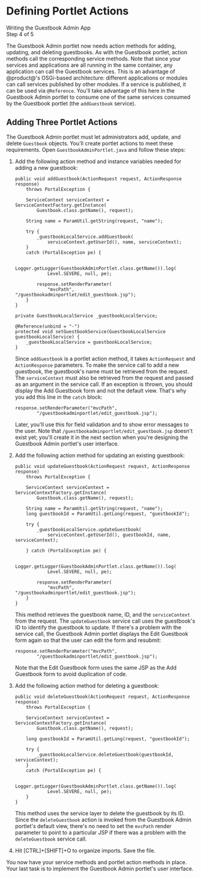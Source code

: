 # Defining Portlet Actions [](id=defining-portlet-actions)

<div class="learn-path-step">
    <p>Writing the Guestbook Admin App<br>Step 4 of 5</p>
</div>

The Guestbook Admin portlet now needs action methods for adding, updating, and
deleting guestbooks. As with the Guestbook portlet, action methods call the
corresponding service methods. Note that since your services and applications 
are all running in the same container, any application can call the Guestbook 
services. This is an advantage of @product@'s OSGi-based architecture: different 
applications or modules can call services published by other modules. If a 
service is published, it can be used via `@Reference`. You'll take advantage of 
this here in the Guestbook Admin portlet to consume one of the same services 
consumed by the Guestbook portlet (the `addGuestbook` service). 

## Adding Three Portlet Actions [](id=adding-three-portlet-actions)

The Guestbook Admin portlet must let administrators add, update, and delete 
`Guestbook` objects. You'll create portlet actions to meet these requirements. 
Open `GuestbookAdminPortlet.java` and follow these steps: 

1.  Add the following action method and instance variables needed for adding a
    new guestbook:

        public void addGuestbook(ActionRequest request, ActionResponse response)
            throws PortalException {

            ServiceContext serviceContext = ServiceContextFactory.getInstance(
                Guestbook.class.getName(), request);

            String name = ParamUtil.getString(request, "name");

            try {
                _guestbookLocalService.addGuestbook(
                    serviceContext.getUserId(), name, serviceContext);
            }
            catch (PortalException pe) {

                Logger.getLogger(GuestbookAdminPortlet.class.getName()).log(
                    Level.SEVERE, null, pe);

                response.setRenderParameter(
                    "mvcPath", "/guestbookadminportlet/edit_guestbook.jsp");
            }
        }
        
        private GuestbookLocalService _guestbookLocalService;
        
        @Reference(unbind = "-")
        protected void setGuestbookService(GuestbookLocalService guestbookLocalService) {
            _guestbookLocalService = guestbookLocalService;
        }
 
    Since `addGuestbook` is a portlet action method, it takes `ActionRequest` 
    and `ActionResponse` parameters. To make the service call to add a new 
    guestbook, the guestbook's name must be retrieved from the request. The 
    `serviceContext` must also be retrieved from the request and passed as an
    argument in the service call. If an exception is thrown, you should display 
    the Add Guestbook form and not the default view. That's why you add this 
    line in the `catch` block: 

        response.setRenderParameter("mvcPath",
                "/guestbookadminportlet/edit_guestbook.jsp");

    Later, you'll use this for field validation and to show error messages to 
    the user. Note that `/guestbookadminportlet/edit_guestbook.jsp` doesn't 
    exist yet; you'll create it in the next section when you're designing the 
    Guestbook Admin portlet's user interface. 

2.  Add the following action method for updating an existing guestbook:

        public void updateGuestbook(ActionRequest request, ActionResponse response)
            throws PortalException {

            ServiceContext serviceContext = ServiceContextFactory.getInstance(
                Guestbook.class.getName(), request);

            String name = ParamUtil.getString(request, "name");
            long guestbookId = ParamUtil.getLong(request, "guestbookId");

            try {
                _guestbookLocalService.updateGuestbook(
                    serviceContext.getUserId(), guestbookId, name, serviceContext);

            } catch (PortalException pe) {
            
                Logger.getLogger(GuestbookAdminPortlet.class.getName()).log(
                    Level.SEVERE, null, pe);

                response.setRenderParameter(
                    "mvcPath", "/guestbookadminportlet/edit_guestbook.jsp");
            }
        }
 
    This method retrieves the guestbook name, ID, and the `serviceContext` from
    the request. The `updateGuestbook` service call uses the guestbook's ID to 
    identify the guestbook to update. If there's a problem with the service 
    call, the Guestbook Admin portlet displays the Edit Guestbook form again so 
    that the user can edit the form and resubmit:

        response.setRenderParameter("mvcPath",
                "/guestbookadminportlet/edit_guestbook.jsp");

    Note that the Edit Guestbook form uses the same JSP as the Add Guestbook
    form to avoid duplication of code. 

3.  Add the following action method for deleting a guestbook:

        public void deleteGuestbook(ActionRequest request, ActionResponse response)
            throws PortalException {

            ServiceContext serviceContext = ServiceContextFactory.getInstance(
                Guestbook.class.getName(), request);

            long guestbookId = ParamUtil.getLong(request, "guestbookId");

            try {
                _guestbookLocalService.deleteGuestbook(guestbookId, serviceContext);
            }
            catch (PortalException pe) {

                Logger.getLogger(GuestbookAdminPortlet.class.getName()).log(
                    Level.SEVERE, null, pe);
            }
        }

    This method uses the service layer to delete the guestbook by its ID. Since 
    the `deleteGuestbook` action is invoked from the Guestbook Admin portlet's 
    default view, there's no need to set the `mvcPath` render parameter to point 
    to a particular JSP if there was a problem with the `deleteGuestbook` 
    service call. 

4.  Hit [CTRL]+[SHIFT]+O to organize imports. Save the file. 

You now have your service methods and portlet action methods in place. Your last 
task is to implement the Guestbook Admin portlet's user interface. 

